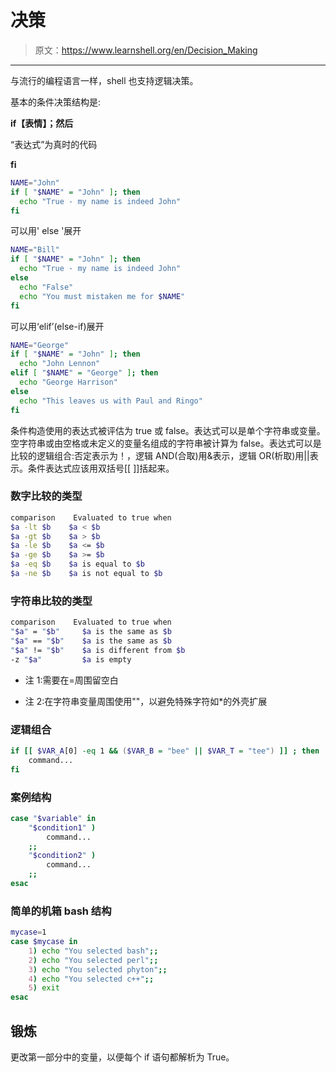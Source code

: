 # 决策

> 原文：<https://www.learnshell.org/en/Decision_Making>

* * *

与流行的编程语言一样，shell 也支持逻辑决策。

基本的条件决策结构是:

**if【表情】；然后**

“表达式”为真时的代码

**fi**

```sh
NAME="John"
if [ "$NAME" = "John" ]; then
  echo "True - my name is indeed John"
fi 
```

可以用' else '展开

```sh
NAME="Bill"
if [ "$NAME" = "John" ]; then
  echo "True - my name is indeed John"
else
  echo "False"
  echo "You must mistaken me for $NAME"
fi 
```

可以用‘elif’(else-if)展开

```sh
NAME="George"
if [ "$NAME" = "John" ]; then
  echo "John Lennon"
elif [ "$NAME" = "George" ]; then
  echo "George Harrison"
else
  echo "This leaves us with Paul and Ringo"
fi 
```

条件构造使用的表达式被评估为 true 或 false。表达式可以是单个字符串或变量。空字符串或由空格或未定义的变量名组成的字符串被计算为 false。表达式可以是比较的逻辑组合:否定表示为！，逻辑 AND(合取)用&表示，逻辑 OR(析取)用||表示。条件表达式应该用双括号[[ ]]括起来。

### 数字比较的类型

```sh
comparison    Evaluated to true when
$a -lt $b    $a < $b
$a -gt $b    $a > $b
$a -le $b    $a <= $b
$a -ge $b    $a >= $b
$a -eq $b    $a is equal to $b
$a -ne $b    $a is not equal to $b 
```

### 字符串比较的类型

```sh
comparison    Evaluated to true when
"$a" = "$b"     $a is the same as $b
"$a" == "$b"    $a is the same as $b
"$a" != "$b"    $a is different from $b
-z "$a"         $a is empty 
```

*   注 1:需要在=周围留空白

*   注 2:在字符串变量周围使用""，以避免特殊字符如*的外壳扩展

### 逻辑组合

```sh
if [[ $VAR_A[0] -eq 1 && ($VAR_B = "bee" || $VAR_T = "tee") ]] ; then
    command...
fi 
```

### 案例结构

```sh
case "$variable" in
    "$condition1" )
        command...
    ;;
    "$condition2" )
        command...
    ;;
esac 
```

### 简单的机箱 bash 结构

```sh
mycase=1
case $mycase in
    1) echo "You selected bash";;
    2) echo "You selected perl";;
    3) echo "You selected phyton";;
    4) echo "You selected c++";;
    5) exit
esac 
```

## 锻炼

更改第一部分中的变量，以便每个 if 语句都解析为 True。